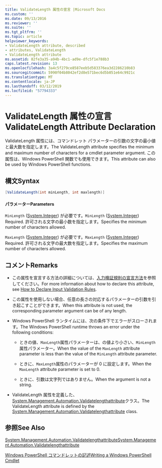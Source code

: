 ```yaml
---
title: ValidateLength 属性の宣言 |Microsoft Docs
ms.custom: ''
ms.date: 09/13/2016
ms.reviewer: ''
ms.suite: ''
ms.tgt_pltfrm: ''
ms.topic: article
helpviewer_keywords:
- ValidateLength attribute, described
- attributes, ValidateLength
- ValidateLength attribute
ms.assetid: 82fe3a35-a94b-4bc1-ad9e-dfc5f1e788b3
caps.latest.revision: 13
ms.openlocfilehash: 3a4c5f279ce8587eeb5d583376ea3d2286210b83
ms.sourcegitcommit: 5990f04b8042ef2d8e571bec6d5b051e64c9921c
ms.translationtype: MT
ms.contentlocale: ja-JP
ms.lasthandoff: 03/12/2019
ms.locfileid: "57794333"
---
```

# <a name="validatelength-attribute-declaration"></a><span data-ttu-id="c28b5-102">ValidateLength 属性の宣言</span><span class="sxs-lookup"><span data-stu-id="c28b5-102">ValidateLength Attribute Declaration</span></span>

<span data-ttu-id="c28b5-103">ValidateLength 属性には、コマンドレット パラメーターの引数の文字の最小値と最大数を指定します。</span><span class="sxs-lookup"><span data-stu-id="c28b5-103">The ValidateLength attribute specifies the minimum and maximum number of characters for a cmdlet parameter argument.</span></span> <span data-ttu-id="c28b5-104">この属性は、Windows PowerShell 関数でも使用できます。</span><span class="sxs-lookup"><span data-stu-id="c28b5-104">This attribute can also be used by Windows PowerShell functions.</span></span>

## <a name="syntax"></a><span data-ttu-id="c28b5-105">構文</span><span class="sxs-lookup"><span data-stu-id="c28b5-105">Syntax</span></span>

```csharp
[ValidateLength(int minLength, int maxlength)]
```

#### <a name="parameters"></a><span data-ttu-id="c28b5-106">パラメーター</span><span class="sxs-lookup"><span data-stu-id="c28b5-106">Parameters</span></span>

<span data-ttu-id="c28b5-107">`MinLength` ([System.Integer](/dotnet/api/System.Integer)) が必要です。</span><span class="sxs-lookup"><span data-stu-id="c28b5-107">`MinLength` ([System.Integer](/dotnet/api/System.Integer)) Required.</span></span> <span data-ttu-id="c28b5-108">許可される文字の最小数を指定します。</span><span class="sxs-lookup"><span data-stu-id="c28b5-108">Specifies the minimum number of characters allowed.</span></span>

<span data-ttu-id="c28b5-109">`MaxLength` ([System.Integer](/dotnet/api/System.Integer)) が必要です。</span><span class="sxs-lookup"><span data-stu-id="c28b5-109">`MaxLength` ([System.Integer](/dotnet/api/System.Integer)) Required.</span></span> <span data-ttu-id="c28b5-110">許可される文字の最大数を指定します。</span><span class="sxs-lookup"><span data-stu-id="c28b5-110">Specifies the maximum number of characters allowed.</span></span>

## <a name="remarks"></a><span data-ttu-id="c28b5-111">コメント</span><span class="sxs-lookup"><span data-stu-id="c28b5-111">Remarks</span></span>

- <span data-ttu-id="c28b5-112">この属性を宣言する方法の詳細については、[入力検証規則の宣言方法](http://msdn.microsoft.com/en-us/544c2100-62ba-4be4-b2a2-cc0d4e4fc45b)を参照してください。</span><span class="sxs-lookup"><span data-stu-id="c28b5-112">For more information about how to declare this attribute, see [How to Declare Input Validation Rules](http://msdn.microsoft.com/en-us/544c2100-62ba-4be4-b2a2-cc0d4e4fc45b).</span></span>

- <span data-ttu-id="c28b5-113">この属性を使用しない場合、任意の長さの対応するパラメーターの引数を引き起こすことができます。</span><span class="sxs-lookup"><span data-stu-id="c28b5-113">When this attribute is not used, the corresponding parameter argument can be of any length.</span></span>

- <span data-ttu-id="c28b5-114">Windows PowerShell ランタイムには、次の条件下でエラーがスローされます。</span><span class="sxs-lookup"><span data-stu-id="c28b5-114">The Windows PowerShell runtime throws an error under the following conditions:</span></span>

    - <span data-ttu-id="c28b5-115">ときの値、`MaxLength`属性パラメーターは、の値より小さい、`MinLength`属性パラメーター。</span><span class="sxs-lookup"><span data-stu-id="c28b5-115">When the value of the `MaxLength` attribute parameter is less than the value of the `MinLength` attribute parameter.</span></span>

    - <span data-ttu-id="c28b5-116">ときに、`MaxLength`属性のパラメーターが 0 に設定します。</span><span class="sxs-lookup"><span data-stu-id="c28b5-116">When the `MaxLength` attribute parameter is set to 0.</span></span>

    - <span data-ttu-id="c28b5-117">ときに、引数は文字列ではありません。</span><span class="sxs-lookup"><span data-stu-id="c28b5-117">When the argument is not a string.</span></span>

- <span data-ttu-id="c28b5-118">ValidateLength 属性を定義した、 [System.Management.Automation.Validatelengthattribute](/dotnet/api/System.Management.Automation.ValidateLengthAttribute)クラス。</span><span class="sxs-lookup"><span data-stu-id="c28b5-118">The ValidateLength attribute is defined by the [System.Management.Automation.Validatelengthattribute](/dotnet/api/System.Management.Automation.ValidateLengthAttribute) class.</span></span>

## <a name="see-also"></a><span data-ttu-id="c28b5-119">参照</span><span class="sxs-lookup"><span data-stu-id="c28b5-119">See Also</span></span>

[<span data-ttu-id="c28b5-120">System.Management.Automation.Validatelengthattribute</span><span class="sxs-lookup"><span data-stu-id="c28b5-120">System.Management.Automation.Validatelengthattribute</span></span>](/dotnet/api/System.Management.Automation.ValidateLengthAttribute)

[<span data-ttu-id="c28b5-121">Windows PowerShell コマンドレットの記述</span><span class="sxs-lookup"><span data-stu-id="c28b5-121">Writing a Windows PowerShell Cmdlet</span></span>](./writing-a-windows-powershell-cmdlet.md)
